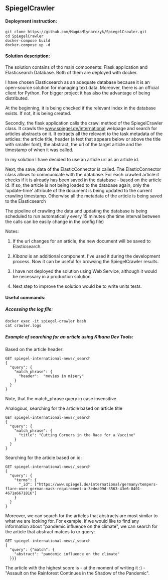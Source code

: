 ## SpiegelCrawler

#### Deployment instruction:
```
git clone https://github.com/MagdaMlynarczyk/SpiegelCrawler.git
cd SpiegelCrawler
docker-compose build
docker-compose up -d
```

#### Solution description:
The solution contains of tho main components: Flask application and Elasticsearch Database. 
Both of them are deployed with docker.

I have chosen Elasticsearch as an adequate database because it is an open-source solution for managing text data. 
Moreover, there is an official client for Python. For bigger project it has also the advantage of being distributed.

At the beginning, it is being checked if the relevant index in the database exists. If not, it is being created.

Secondly, the flask application calls the crawl method of the SpiegelCrawler class. 
It crawls the www.spiegel.de/international webpage and search for articles abstracts on it.
It extracts all the relevant to the task metadata of the articles: the article title, header (a text that appears
below or above the title with smaller font), the abstract, the url of the target article and the timestamp of when it was called.

In my solution I have decided to use an article url as an article id. 

Next, the save_data of the ElasticConnector is called. The ElasticConnector class allows to communicate with the database.
For each crawled article it checks if it is already has been saved in the database - based on the article id. If so, the article is
not being loaded to the database again, only the 'update-time' attribute of the document is being updated to the current crawling timestamp.
Otherwise all the metadata of the article is being saved to the Elasticsearch 

The pipeline of crawling the data and updating the database is being scheduled to run automatically every 15 minutes (the time interval
between the calls can be easily change in the config file)

Notes:

1. If the url changes for an article, the new document will be saved to Elasticsearch.

2. *Kibana* is an additional component. I've used it during the development process. Now it can 
be useful for browsing the SpiegelCrawler results.

3. I have not deployed the solution using Web Service, although it would be necessary in a production solution.

4. Next step to improve the solution would be to write units tests.

#### Useful commands:
##### Accessing the log file:
```
docker exec -it spiegel-crawler bash
cat crawler.logs
```

##### Example of searching for an article using Kibana Dev Tools:
Based on the article header:
```
GET spiegel-international-news/_search
{
  "query": {
    "match_phrase": {
      "header":  "movies in misery"
    }
  }
}
```
Note, that the match_phrase query in case insensitive.

Analogous, searching for the article based on article title
```
GET spiegel-international-news/_search
{
  "query": {
    "match_phrase": {
      "title": "Cutting Corners in the Race for a Vaccine"
    }
  }
}
```

Searching for the article based on id:
```
GET spiegel-international-news/_search
{
  "query": {
    "terms": {
      "_id": ["https://www.spiegel.de/international/germany/tempers-flare-over-german-mask-requirement-a-3edea99d-3563-43e6-8401-4671a6671816"]
    }
  }
}
```

Moreover, we can search for the articles that abstracts are most similar to what we are looking for.
For example, if we would like to find any information about "pandemic influence on the climate", we can search for the article that abstract matces to ur query:
```
GET spiegel-international-news/_search
{
  "query": {"match": {
    "abstract": "pandemic influence on the climate"
  }}}
```
The article with the highest score is - at the moment of writing it :) - "Assault on the Rainforest Continues in the Shadow of the Pandemic".